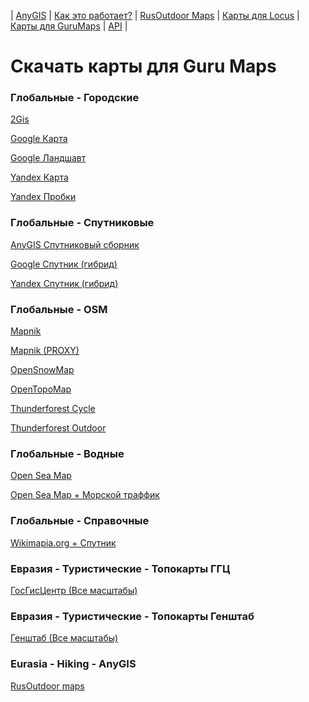 | [AnyGIS][01] | [Как это работает?][02] | [RusOutdoor Maps][03] | [Карты для Locus][04] | [Карты для GuruMaps][05] | [API][06] |


[01]: https://nnngrach.github.io/map-sources/index
[02]: https://nnngrach.github.io/map-sources/Web/Html/Description
[03]: https://nnngrach.github.io/map-sources/Web/Html/RusOutdoor
[04]: https://nnngrach.github.io/map-sources/Web/Html/Locus
[05]: https://nnngrach.github.io/map-sources/Web/Html/Galileo
[06]: https://nnngrach.github.io/map-sources/Web/Html/Api
# Скачать карты для Guru Maps


### Глобальные - Городские
[2Gis](https://anygis.herokuapp.com/download/galileo/Global-City-2gis.ms "Скачать эту карту")

[Google Карта](https://anygis.herokuapp.com/download/galileo/Global-City-Google_map.ms "Скачать эту карту")

[Google Ландшавт](https://anygis.herokuapp.com/download/galileo/Global-City-Google_terrain.ms "Скачать эту карту")

[Yandex Карта](https://anygis.herokuapp.com/download/galileo/Global-City-Yandex_map.ms "Скачать эту карту")

[Yandex Пробки](https://anygis.herokuapp.com/download/galileo/Global-City-Yandex_traffic.ms "Скачать эту карту")



### Глобальные - Спутниковые
[AnyGIS Спутниковый сборник](https://anygis.herokuapp.com/download/galileo/Global-Satellites-All.ms "Скачать эту карту")

[Google Спутник (гибрид)](https://anygis.herokuapp.com/download/galileo/Global-Satellites-Google_with_labels.ms "Скачать эту карту")

[Yandex Спутник (гибрид)](https://anygis.herokuapp.com/download/galileo/Global-Satellites-Yandex_with_labels.ms "Скачать эту карту")



### Глобальные - OSM
[Mapnik](https://anygis.herokuapp.com/download/galileo/Global-OSM-Mapnik.ms "Скачать эту карту")

[Mapnik (PROXY)](https://anygis.herokuapp.com/download/galileo/Global-OSM-Mapnik_Proxy.ms "Скачать эту карту")

[OpenSnowMap](https://anygis.herokuapp.com/download/galileo/Global-OSM-OpenSnowMap.ms "Скачать эту карту")

[OpenTopoMap](https://anygis.herokuapp.com/download/galileo/Global-OSM-OpenTopoMap.ms "Скачать эту карту")

[Thunderforest Cycle](https://anygis.herokuapp.com/download/galileo/Global-OSM-Thunderforest_Cycle.ms "Скачать эту карту")

[Thunderforest Outdoor](https://anygis.herokuapp.com/download/galileo/Global-OSM-Thunderforest_Outdoor.ms "Скачать эту карту")



### Глобальные - Водные
[Open Sea Map](https://anygis.herokuapp.com/download/galileo/Global-Water-OpenSeaMap.ms "Скачать эту карту")

[Open Sea Map + Морской траффик](https://anygis.herokuapp.com/download/galileo/Global-Water-OpenSeaMap_traffic.ms "Скачать эту карту")



### Глобальные - Справочные
[Wikimapia.org + Спутник](https://anygis.herokuapp.com/download/galileo/Global-Wikimapia_satellite.ms "Скачать эту карту")



### Евразия - Туристические - Топокарты ГГЦ
[ГосГисЦентр (Все масштабы)](https://anygis.herokuapp.com/download/galileo/Eurasia-Hiking-Topo-GGC_All.ms "Скачать эту карту")



### Евразия - Туристические - Топокарты Генштаб
[Генштаб (Все масштабы)](https://anygis.herokuapp.com/download/galileo/Eurasia-Hiking-Topo-Genshtab_All.ms "Скачать эту карту")



### Eurasia - Hiking - AnyGIS
[RusOutdoor maps](https://anygis.herokuapp.com/download/galileo/Eurasia-Hiking-RusOutdoorMaps.ms "Скачать эту карту")

